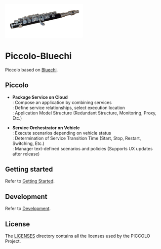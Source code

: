 <img src="doc/images/Piccolo.jpg" 
width="50%"
height="50%"
/>

# Piccolo-Bluechi
Piccolo based on [Bluechi](https://github.com/eclipse-bluechi/bluechi/tree/main).

## Piccolo
- **Package Service on Cloud**  
: Compose an application by combining services  
: Define service relationships, select execution location  
: Application Model Structure (Redundant Structure, Monitoring, Proxy, Etc.)

- **Service Orchestrator on Vehicle**  
: Execute scenarios depending on vehicle status  
: Determination of Service Transition Time (Start, Stop, Restart, Switching, Etc.)  
: Manager text-defined scenarios and policies (Supports UX updates after release)

## Getting started
Refer to [Getting Started](/doc/docs/getting-started.md).

## Development
Refer to [Development](/doc/docs/developments.md).

## License
The [LICENSES](/LICENSES) directory contains all the licenses used by the PICCOLO Project.